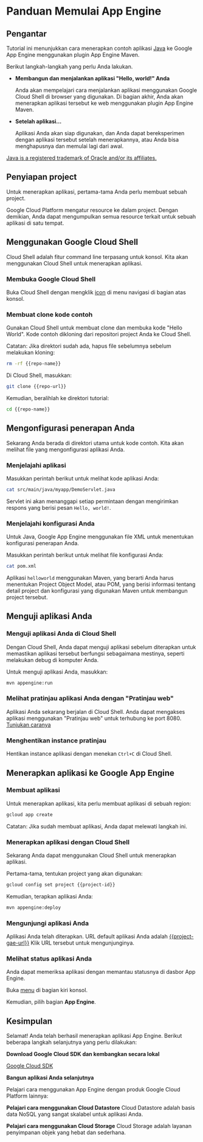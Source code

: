 # Panduan Memulai App Engine

<walkthrough-test-start-page url="/getting-started?tutorial=java_gae_quickstart_2"/>

<walkthrough-tutorial-url url="https://cloud.google.com/appengine/docs/java/quickstart"/>

<walkthrough-watcher-constant key="repo-url" value="https://github.com/GoogleCloudPlatform/appengine-try-java" />

<walkthrough-watcher-constant key="repo-name" value="appengine-try-java"/>

## Pengantar

Tutorial ini menunjukkan cara menerapkan contoh aplikasi [Java][java] ke Google
App Engine menggunakan plugin App Engine Maven.

Berikut langkah-langkah yang perlu Anda lakukan.

*   **Membangun dan menjalankan aplikasi "Hello, world!" Anda**

    Anda akan mempelajari cara menjalankan aplikasi menggunakan Google Cloud
    Shell di browser yang digunakan. Di bagian akhir, Anda akan menerapkan
    aplikasi tersebut ke web menggunakan plugin App Engine Maven.

*   **Setelah aplikasi...**

    Aplikasi Anda akan siap digunakan, dan Anda dapat bereksperimen dengan
    aplikasi tersebut setelah menerapkannya, atau Anda bisa menghapusnya dan
    memulai lagi dari awal.

[Java is a registered trademark of Oracle and/or its affiliates.](walkthrough://footnote)

<walkthrough-devshell-precreate/>

## Penyiapan project

Untuk menerapkan aplikasi, pertama-tama Anda perlu membuat sebuah project.

Google Cloud Platform mengatur resource ke dalam project. Dengan demikian, Anda
dapat mengumpulkan semua resource terkait untuk sebuah aplikasi di satu tempat.

<walkthrough-project-setup/>

## Menggunakan Google Cloud Shell

Cloud Shell adalah fitur command line terpasang untuk konsol. Kita akan
menggunakan Cloud Shell untuk menerapkan aplikasi.

### Membuka Google Cloud Shell

Buka Cloud Shell dengan mengklik <walkthrough-cloud-shell-icon/>
[icon](walkthrough://spotlight-pointer?spotlightId=devshell-activate-button) di
menu navigasi di bagian atas konsol.

### Membuat clone kode contoh

Gunakan Cloud Shell untuk membuat clone dan membuka kode "Hello World". Kode
contoh dikloning dari repositori project Anda ke Cloud Shell.

Catatan: Jika direktori sudah ada, hapus file sebelumnya sebelum melakukan
kloning:

```bash
rm -rf {{repo-name}}
```

Di Cloud Shell, masukkan:

```bash
git clone {{repo-url}}
```

Kemudian, beralihlah ke direktori tutorial:

```bash
cd {{repo-name}}
```

## Mengonfigurasi penerapan Anda

Sekarang Anda berada di direktori utama untuk kode contoh. Kita akan melihat
file yang mengonfigurasi aplikasi Anda.

### Menjelajahi aplikasi

Masukkan perintah berikut untuk melihat kode aplikasi Anda:

```bash
cat src/main/java/myapp/DemoServlet.java
```

Servlet ini akan menanggapi setiap permintaan dengan mengirimkan respons yang
berisi pesan `Hello, world!`.

### Menjelajahi konfigurasi Anda

Untuk Java, Google App Engine menggunakan file XML untuk menentukan konfigurasi
penerapan Anda.

Masukkan perintah berikut untuk melihat file konfigurasi Anda:

```bash
cat pom.xml
```

Aplikasi `helloworld` menggunakan Maven, yang berarti Anda harus menentukan
Project Object Model, atau POM, yang berisi informasi tentang detail project dan
konfigurasi yang digunakan Maven untuk membangun project tersebut.

## Menguji aplikasi Anda

### Menguji aplikasi Anda di Cloud Shell

Dengan Cloud Shell, Anda dapat menguji aplikasi sebelum diterapkan untuk
memastikan aplikasi tersebut berfungsi sebagaimana mestinya, seperti melakukan
debug di komputer Anda.

Untuk menguji aplikasi Anda, masukkan:

```bash
mvn appengine:run
```

<walkthrough-test-code-output
  text="module .* running at|Dev App Server is now running" />

### Melihat pratinjau aplikasi Anda dengan "Pratinjau web"

Aplikasi Anda sekarang berjalan di Cloud Shell. Anda dapat mengakses aplikasi
menggunakan "Pratinjau web" <walkthrough-web-preview-icon/> untuk terhubung ke
port 8080. [Tunjukan
caranya](walkthrough://spotlight-pointer?spotlightId=devshell-web-preview-button)

### Menghentikan instance pratinjau

Hentikan instance aplikasi dengan menekan `Ctrl+C` di Cloud Shell.

## Menerapkan aplikasi ke Google App Engine

### Membuat aplikasi

Untuk menerapkan aplikasi, kita perlu membuat aplikasi di sebuah region:

```bash
gcloud app create
```

Catatan: Jika sudah membuat aplikasi, Anda dapat melewati langkah ini.

### Menerapkan aplikasi dengan Cloud Shell

Sekarang Anda dapat menggunakan Cloud Shell untuk menerapkan aplikasi.

Pertama-tama, tentukan project yang akan digunakan:

```bash
gcloud config set project {{project-id}}
```

Kemudian, terapkan aplikasi Anda:

```bash
mvn appengine:deploy
```

<walkthrough-test-code-output text="Deployed (module|service)" />

### Mengunjungi aplikasi Anda

Aplikasi Anda telah diterapkan. URL default aplikasi Anda adalah
[{{project-gae-url}}](http://{{project-gae-url}}) Klik URL tersebut untuk
mengunjunginya.

### Melihat status aplikasi Anda

Anda dapat memeriksa aplikasi dengan memantau statusnya di dasbor App Engine.

Buka [menu](walkthrough://spotlight-pointer?spotlightId=console-nav-menu) di
bagian kiri konsol.

Kemudian, pilih bagian **App Engine**.

<walkthrough-menu-navigation sectionId="APPENGINE_SECTION"/>

## Kesimpulan

<walkthrough-conclusion-trophy/>

Selamat! Anda telah berhasil menerapkan aplikasi App Engine. Berikut beberapa
langkah selanjutnya yang perlu dilakukan:

**Download Google Cloud SDK dan kembangkan secara lokal**

[Google Cloud SDK][cloud-sdk-installer]

**Bangun aplikasi Anda selanjutnya**

Pelajari cara menggunakan App Engine dengan produk Google Cloud Platform
lainnya:

<walkthrough-tutorial-card
  url="appengine/docs/java/datastore/"
  icon="DATASTORE_SECTION"
  label="datastore">
**Pelajari cara menggunakan Cloud Datastore**
Cloud Datastore adalah basis data NoSQL yang sangat skalabel untuk aplikasi Anda.
</walkthrough-tutorial-card>

<walkthrough-tutorial-card
  url="appengine/docs/java/googlecloudstorageclient/setting-up-cloud-storage/"
  icon="STORAGE_SECTION"
  label="cloudStorage">
**Pelajari cara menggunakan Cloud Storage**
Cloud Storage adalah layanan penyimpanan objek yang hebat dan sederhana.
</walkthrough-tutorial-card>

[java]: https://java.com/
[cloud-sdk-installer]: https://cloud.google.com/sdk/downloads#interactive
